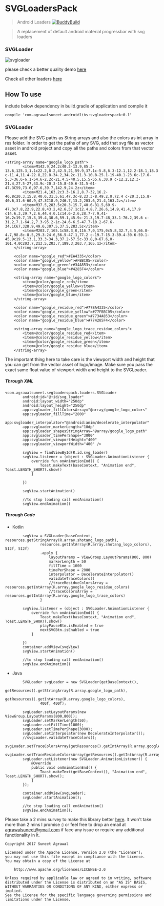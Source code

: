 # SVGLoadersPack
> Android Loaders            [![BuddyBuild](https://dashboard.buddybuild.com/api/statusImage?appID=5a25b47372b6c800015b8455&branch=master&build=latest)](https://dashboard.buddybuild.com/apps/5a25b47372b6c800015b8455/build/latest?branch=master)

> A replacement of default android material progressbar with svg loaders


### SVGLoader
![svgloader](https://user-images.githubusercontent.com/12999622/33598792-e812a7ae-d99b-11e7-847e-53515c590d2f.gif)

please check a better quality demo [here](https://www.youtube.com/watch?v=o-sFpilC0HA)

Check all other loaders [here](https://agrawalsuneet.github.io/agrawalsuneet/opensourcecontribution/)

## How To use
include below dependency in build.gradle of application and compile it
```
compile 'com.agrawalsuneet.androidlibs:svgloaderspack:0.1'
```

### SVGLoader
Please add the SVG paths as String arrays and also the colors as int array in res folder. In order to get the paths of any SVG, add that svg file as vector asset in android project and copy all the paths and colors from that vector asset.

```
<string-array name="google_logo_path">
        <item>M142.9,24.2c40.2-13.9,85.3-13.6,125.3,1.1c22.2,8.2,42.5,21,59.9,37.1c-5.8,6.3-12.1,12.2-18.1,18.3 c-11.4,11.4-22.8,22.8-34.2,34.2c-11.3-10.8-25.1-19-40.1-23.6c-17.6-5.3-36.6-6.1-54.6-2.2c-21,4.5-40.5,15.5-55.6,30.9 c-12.2,12.3-21.4,27.5-27,43.9c-20.3-15.8-40.6-31.5-61-47.3C59,73.6,97.6,39.7,142.9,24.2z</item>
        <item>M21.4,163.2c3.3-16.2,8.7-32,16.2-46.8c20.3,15.8,40.6,31.5,61,47.3c-8,23.3-8,49.2,0,72.4 c-20.3,15.8-40.6,31.6-60.9,47.3C18.9,246.7,13.2,203.6,21.4,163.2z</item>
        <item>M37.5,283.5c20.3-15.7,40.6-31.5,60.9-47.3c7.8,22.9,22.8,43.2,42.6,57.1c12.4,8.7,26.6,14.9,41.4,17.9 c14.6,3,29.7,2.6,44.4,0.1c14.6-2.6,28.7-7.9,41-16.2c19.7,15.3,39.4,30.6,59.1,45.9c-21.3,19.7-48,33.1-76.2,39.6 c-31.2,7.1-64.2,7.3-95.2-1c-24.6-6.5-47.7-18.2-67.6-34.1C67,328.9,49.6,307.5,37.5,283.5z</item>
        <item>M203.7,165.1c58.3,0,116.7,0,175,0c5.8,32.7,4.5,66.8-4.7,98.8c-8.5,29.3-24.6,56.5-47.1,77.2 c-19.7-15.3-39.4-30.6-59.1-45.9c19.5-13.1,33.3-34.3,37.2-57.5c-33.8,0-67.6,0-101.4,0C203.7,213.5,203.7,189.3,203.7,165.1z</item>
    </string-array>

    <color name="google_red">#EA4335</color>
    <color name="google_yellow">#FBBC05</color>
    <color name="google_green">#34A853</color>
    <color name="google_blue">#4285F4</color>

    <string-array name="google_logo_colors">
        <item>@color/google_red</item>
        <item>@color/google_yellow</item>
        <item>@color/google_green</item>
        <item>@color/google_blue</item>
    </string-array>
    
    <color name="google_residue_red">#77EA4335</color>
    <color name="google_residue_yellow">#77FBBC05</color>
    <color name="google_residue_green">#7734A853</color>
    <color name="google_residue_blue">#774285F4</color>

    <string-array name="google_logo_trace_residue_colors">
        <item>@color/google_residue_red</item>
        <item>@color/google_residue_yellow</item>
        <item>@color/google_residue_green</item>
        <item>@color/google_residue_blue</item>
    </string-array>
```
The important thing here to take care is the viewport width and height that you can get from the vector asset of logo/image. Make sure you pass the exact same float value of viewport width and height to the SVGLoader.

##### Through XML
```
<com.agrawalsuneet.svgloaderspack.loaders.SVGLoader
        android:id="@+id/svg_loader"
        android:layout_width="250dp"
        android:layout_height="250dp"
        app:svgloader_fillColorsArray="@array/google_logo_colors"
        app:svgloader_fillTime="2000"
        app:svgloader_interpolator="@android:anim/decelerate_interpolator"
        app:svgloader_markerLength="10dp"
        app:svgloader_shapesStringArray="@array/google_logo_path"
        app:svgloader_timePerShape="3000"
        app:svgloader_viewportHeight="400"
        app:svgloader_viewportWidth="400" />
        
        svgView = findViewById(R.id.svg_loader)
        svgView.listener = (object : SVGLoader.AnimationListener {
            override fun onAnimationEnd() {
                Toast.makeText(baseContext, "Animation end", Toast.LENGTH_SHORT).show()
            }

        })

        svgView.startAnimation()
        
        //to stop loading call endAnimation()
        svgView.endAnimation()
```
##### Through Code
* Kotlin
```
        svgView = SVGLoader(baseContext, resources.getStringArray(R.array.shotang_logo_path),
                resources.getIntArray(R.array.shotang_logo_colors), 512f, 512f)
                .apply {
                    layoutParams = ViewGroup.LayoutParams(800, 800)
                    markerLength = 50
                    fillTime = 1000
                    timePerShape = 2000
                    interpolator = DecelerateInterpolator()
                    validateTraceColors()
                    //traceResidueColorsArray = resources.getIntArray(R.array.google_logo_residue_colors)
                    //traceColorsArray = resources.getIntArray(R.array.google_logo_trace_colors)
                }

        svgView.listener = (object : SVGLoader.AnimationListener {
            override fun onAnimationEnd() {
                Toast.makeText(baseContext, "Animation end", Toast.LENGTH_SHORT).show()
                playPauseBtn.isEnabled = true
                nextSVGBtn.isEnabled = true
            }

        })
        container.addView(svgView)
        svgView.startAnimation()
        
        //to stop loading call endAnimation()
        svgView.endAnimation()
```

* Java
```
        SVGLoader svgLoader = new SVGLoader(getBaseContext(), 
                getResources().getStringArray(R.array.google_logo_path), 
                getResources().getIntArray(R.array.google_logo_colors),
                400f, 400f);
        
        svgLoader.setLayoutParams(new ViewGroup.LayoutParams(800,800));
        svgLoader.setMarkerLength(50);
        svgLoader.setFillTime(1000);
        svgLoader.setTimePerShape(3000);
        svgLoader.setInterpolator(new DecelerateInterpolator());
        //svgLoader.validateTraceColors();
        svgLoader.setTraceColorsArray(getResources().getIntArray(R.array.google_logo_colors));
        svgLoader.setTraceResidueColorsArray(getResources().getIntArray(R.array.google_logo_colors));
        svgLoader.setListener(new SVGLoader.AnimationListener() {
            @Override
            public void onAnimationEnd() {
                Toast.makeText(getBaseContext(), "Animation end", Toast.LENGTH_SHORT).show();
            }
        });
        
        container.addView(svgLoader);
        svgLoader.startAnimation();
        
        //to stop loading call endAnimation()
        svgView.endAnimation();
```

Please take a 2 mins survey to make this library better [here](https://goo.gl/forms/xCPtiy3WdCOPlTUU2).
It won't take more than 2 mins I promise :) or feel free to drop an email at agrawalsuneet@gmail.com if face any issue or require any additional functionality in it.
```
Copyright 2017 Suneet Agrawal

Licensed under the Apache License, Version 2.0 (the "License");
you may not use this file except in compliance with the License.
You may obtain a copy of the License at

    http://www.apache.org/licenses/LICENSE-2.0

Unless required by applicable law or agreed to in writing, software
distributed under the License is distributed on an "AS IS" BASIS,
WITHOUT WARRANTIES OR CONDITIONS OF ANY KIND, either express or implied.
See the License for the specific language governing permissions and
limitations under the License.
```
